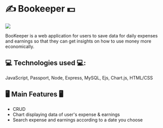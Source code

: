 # ✍ Bookeeper 💵
![](https://media.giphy.com/media/PgKbqGWc0eSk9dwd3m/giphy.gif) 

BooKeeper is a web application for users to save data for daily expenses and earnings so that they can get insights on how to use money more economically.

## 💻 Technologies used 💻:
 JavaScript, Passport, Node, Express, MySQL, Ejs,  Chart.js, HTML/CSS   

## 🖥 Main Features 🖥
   * CRUD
   * Chart displaying data of user's expense & earnings
   * Search expense and earnings according to a date you choose